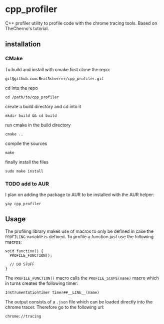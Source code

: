 # cpp_profiler
C++ profiler utility to profile code with the chrome tracing tools. Based on TheCherno's tutorial.

## installation

### CMake
To build and install with cmake first clone the repo:

```lang=sh
git@github.com:BeatScherrer/cpp_profiler.git
```

cd into the repo
```lang=sh
cd /path/to/cpp_profiler
```

create a build directory and cd into it
```lang=sh
mkdir build && cd build
```

run cmake in the build directory

```lang=sh
cmake ..
```

compile the sources

```lang=sh
make
```

finally install the files

```lang=sh
sudo make install
```

### TODO add to AUR
I plan on adding the package to AUR to be installed with the AUR helper:

```lang=sh
yay cpp_profiler
```

## Usage
The profiling library makes use of macros to only be defined in case the `PROFILING` variable is defined.
To profile a function just use the following macros:

```lang=cpp
void function() {
  PROFILE_FUNCTION();

  // DO STUFF
}
```

The `PROFILE_FUNCTION()` macro calls the `PROFILE_SCOPE(name)` macro which in turns creates the following timer:

```lang=cpp
InstrumentationTimer timer##__LINE__(name)
```

The output consists of a `.json` file which can be loaded directly into the chrome tracer. Therefore go to the following url:

```
chrome://tracing
```

